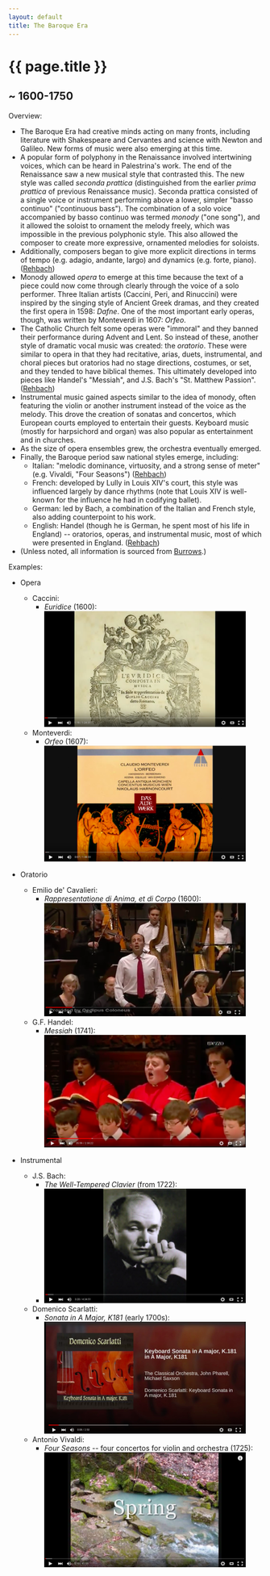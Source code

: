 ```yaml
---
layout: default
title: The Baroque Era
---
```


# {{ page.title }}

## ~ 1600-1750

Overview:

* The Baroque Era had creative minds acting on many fronts, including
literature with Shakespeare and Cervantes and science with Newton and Galileo.
New forms of music were also emerging at this time.
* A popular form of polyphony in the Renaissance involved intertwining voices,
which can be heard in Palestrina's
work. The end of the Renaissance saw a new musical style that contrasted this.
The new style was called *seconda prattica* (distinguished from the
earlier *prima prattica* of previous Renaissance music). Seconda prattica
consisted of a single voice or instrument performing above a lower, simpler
"basso continuo" ("continuous bass"). The combination of a solo voice
accompanied by basso continuo was termed *monody* ("one song"), and it allowed
the soloist to ornament the melody freely, which was impossible in the
previous polyphonic style. This also allowed the composer to create more
expressive, ornamented melodies for soloists.
* Additionally, composers began to give more explicit directions in terms of
tempo (e.g. adagio, andante, largo) and dynamics (e.g. forte, piano). ([Rehbach](../))
* Monody allowed *opera* to emerge at this time because the text of a piece
could now come through clearly through the voice of a solo performer. Three
Italian artists (Caccini, Peri, and Rinuccini) were inspired by the singing
style of Ancient Greek dramas, and they created the first opera in 1598:
*Dafne*. One of the most important early operas, though, was written by
Monteverdi in 1607: *Orfeo*.
* The Catholic Church felt some operas were "immoral" and they banned their
performance during Advent and Lent. So instead of these, another style of
dramatic vocal music was created: the *oratorio*. These were similar to opera in
that they had recitative, arias, duets, instrumental, and choral pieces but
oratorios had no stage directions, costumes, or set, and they tended to have
biblical themes. This ultimately developed into pieces like Handel's "Messiah",
and J.S. Bach's "St. Matthew Passion". ([Rehbach](../))
* Instrumental music gained aspects similar to the idea of monody, often
featuring the violin or another instrument instead of the voice as the melody.
This drove the
creation of sonatas and concertos, which European courts employed to entertain
their guests. Keyboard music (mostly for harpsichord and organ) was also
popular as entertainment and in churches.
* As the size of opera ensembles grew, the orchestra eventually emerged.
* Finally, the Baroque period saw national styles emerge, including:
	* Italian: "melodic dominance, virtuosity, and a strong sense of meter"
	(e.g. Vivaldi, "Four Seasons") ([Rehbach](../))
	* French: developed by Lully in Louis XIV's court, this style was influenced
	largely by dance rhythms (note that Louis XIV is well-known for the
	influence he had in codifying ballet).
	* German: led by Bach, a combination of the Italian and French style, also
	adding counterpoint to his work.
	* English: Handel (though he is German, he spent most of his life in
	England) -- oratorios, operas, and instrumental music, most of which were
	presented in England. ([Rehbach](../))
* (Unless noted, all information is sourced from [Burrows](../).)

Examples:

* Opera
	* Caccini:  
		* *Euridice* (1600):  
		[![Euridice](/img/photos/small/euridice.png)](https://youtu.be/fIdd7BS3cU0)
	* Monteverdi:  
		* *Orfeo* (1607):  
	  	[![Orfeo](/img/photos/small/orfeo.png)](https://youtu.be/-GrnwzEhi_E)

* Oratorio
	* Emilio de' Cavalieri:  
		* *Rappresentatione di Anima, et di Corpo* (1600):  
		[![Rappresentatione di Anima, et di Corpo](/img/photos/small/rappresentatione.png)](https://youtu.be/vMFhvqPMf0Y)
	* G.F. Handel:  
		* *Messiah* (1741):  
		[![Messiah](/img/photos/small/messiah.png)](https://youtu.be/AZTZRtRFkvk)
* Instrumental
	* J.S. Bach:  
		* *The Well-Tempered Clavier* (from 1722):  
		* 	[![The Well-Tempered Clavier](/img/photos/small/well-tempered.png)](https://youtu.be/Ej5rGGTHy54)
	* Domenico Scarlatti:   
		* *Sonata in A Major, K181* (early 1700s):  
		[![Scarlatti K181](/img/photos/small/k181.png)](https://youtu.be/qUKZ_r7-Lpk)
	* Antonio Vivaldi:  
		* *Four Seasons* -- four concertos for violin and orchestra (1725):  
		[![Four Seasons](/img/photos/small/seasons.png)](https://youtu.be/GRxofEmo3HA)
